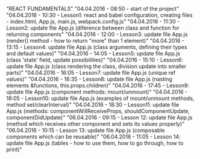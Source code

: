 "REACT FUNDAMENTALS" 
"04.04.2016 - 08:50 - start of the project" 
"04.04.2016 - 10:30 - Lesson1: react and babel configuration, creating files - index.html, App.js, main.js, webpack.config.js" 
"04.04.2016 - 11:30 - Lesson2: update file App.js (diference between class and function for returning components" 
"04.04.2016 - 12:00 - Lesson3: update file App.js (render() method - how to return "more" than 1 element)" 
"04.04.2016 - 13:15 - Lesson4: update file App.js (class arguments, defining their types and default values)" 
"04.04.2016 - 14:05 - Lesson5: update file App.js (class 'state' field, update possibilities)" 
"04.04.2016 - 15:10 - Lesson6: update file App.js (class rendering the class, division update into smaller parts)" 
"04.04.2016 - 16:05 - Lesson7: update file App.js (unique ref values)" 
"04.04.2016 - 16:35 - Lesson8: update file App.js (nasting elements &functions, this.props.children)" 
"04.04.2016 - 17:45 - Lesson9: update file App.js (component methods: mount/unmount)" 
"04.04.2016 - 18:05 - Lesson10: update file App.js (examples of mount/unmount methods, method set/clearInterval)" 
"04.04.2016 - 18:30 - Lesson11: update file App.js (methods: componentWillReceiveProps, shouldComponentUpdate, componentDidUpdate)" 
"06.04.2016 - 09:15 - Lesson 12: update file App.js (method which receives other component and sets its values properly)" 
"06.04.2016 - 10:15 - Lesson 13: update file App.js (composable components which can be reusable)" 
"06.04.2016 - 11:05 - Lesson 14: update file App.js (tables - how to use them, how to go through, how to print)" 